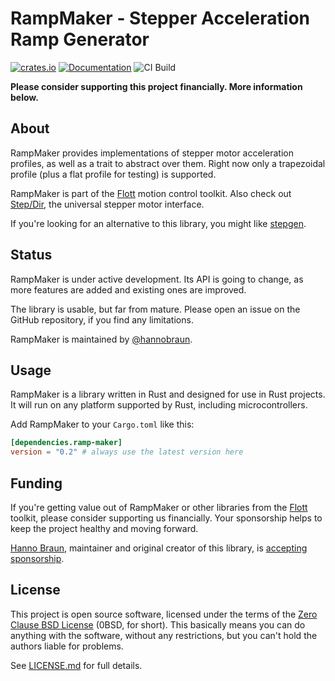 # RampMaker - Stepper Acceleration Ramp Generator

[![crates.io](https://img.shields.io/crates/v/ramp-maker.svg)](https://crates.io/crates/ramp-maker) [![Documentation](https://docs.rs/ramp-maker/badge.svg)](https://docs.rs/ramp-maker) ![CI Build](https://github.com/flott-motion/ramp-maker/workflows/CI%20Build/badge.svg)

**Please consider supporting this project financially. More information below.**

## About

RampMaker provides implementations of stepper motor acceleration profiles, as well as a trait to abstract over them. Right now only a trapezoidal profile (plus a flat profile for testing) is supported.

RampMaker is part of the [Flott] motion control toolkit. Also check out [Step/Dir], the universal stepper motor interface.

If you're looking for an alternative to this library, you might like [stepgen].


## Status

RampMaker is under active development. Its API is going to change, as more features are added and existing ones are improved.

The library is usable, but far from mature. Please open an issue on the GitHub repository, if you find any limitations.

RampMaker is maintained by [@hannobraun].


## Usage

RampMaker is a library written in Rust and designed for use in Rust projects. It will run on any platform supported by Rust, including microcontrollers.

Add RampMaker to your `Cargo.toml` like this:

``` toml
[dependencies.ramp-maker]
version = "0.2" # always use the latest version here
```


## Funding

If you're getting value out of RampMaker or other libraries from the [Flott] toolkit, please consider supporting us financially. Your sponsorship helps to keep the project healthy and moving forward.

[Hanno Braun][@hannobraun], maintainer and original creator of this library, is [accepting sponsorship](https://github.com/sponsors/hannobraun).


## License

This project is open source software, licensed under the terms of the [Zero Clause BSD License] (0BSD, for short). This basically means you can do anything with the software, without any restrictions, but you can't hold the authors liable for problems.

See [LICENSE.md] for full details.


[Flott]: https://flott-motion.org/
[Step/Dir]: https://crates.io/crates/step-dir
[stepgen]: https://crates.io/crates/stepgen
[@hannobraun]: https://github.com/hannobraun
[Zero Clause BSD License]: https://opensource.org/licenses/0BSD
[LICENSE.md]: https://github.com/flott-motion/ramp-maker/blob/main/LICENSE.md
